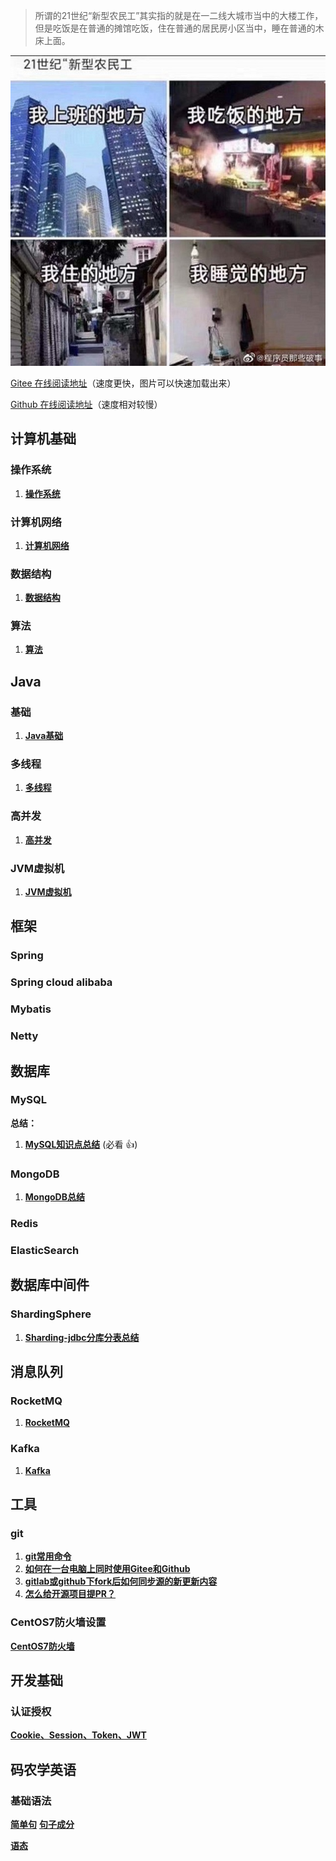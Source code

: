 

> 所谓的21世纪“新型农民工”其实指的就是在一二线大城市当中的大楼工作，但是吃饭是在普通的摊馆吃饭，住在普通的居民房小区当中，睡在普通的木床上面。

![](./media/pictures/it.jpg)

[Gitee 在线阅读地址](https://farmer-it.gitee.io/javastudy)（速度更快，图片可以快速加载出来）

[Github 在线阅读地址](https://farmer-liuz1024.github.io/javastudy/#/)（速度相对较慢）


## 计算机基础

### 操作系统
1. **[操作系统](./docs/NetWork.md)**     

### 计算机网络
1. **[计算机网络](./docs/NetWork.md)** 

### 数据结构
1. **[数据结构](./docs/NetWork.md)** 

### 算法
1. **[算法](./docs/NetWork.md)** 



## Java

### 基础
1. **[Java基础](./docs/java/basis/java基础知识.md)**

### 多线程
1. **[多线程](./docs/java/thead/多线程.md)**

### 高并发
1. **[高并发](./docs/java/forkjion/高并发.md)**

### JVM虚拟机
1. **[JVM虚拟机](./docs/java/jvm/JVM虚拟机.md)**

## 框架

### Spring

### Spring cloud alibaba

### Mybatis

### Netty



## 数据库

### MySQL
**总结：**
1. **[MySQL知识点总结](docs/database/mysql/MySQL总结.md)** (必看 :+1:)

### MongoDB
1. **[MongoDB总结](docs/database/mongodb/MongoDB总结.md)**

### Redis

### ElasticSearch 

## 数据库中间件

### ShardingSphere
1. **[Sharding-jdbc分库分表总结](./docs/framework/shardingsphere/数据库分片.md)**

## 消息队列

### RocketMQ
1. **[RocketMQ](./doc/RocketMQ.md)**

### Kafka
1. **[Kafka](./doc/Kafaka.md)**

## 工具
### git
1. **[git常用命令](./docs/tools/git/git.md)**
2. **[如何在一台电脑上同时使用Gitee和Github](./docs/tools/git/gitee_and_github.md)**
3. **[gitlab或github下fork后如何同步源的新更新内容](./docs/tools/git/gitee_or_github_upstream.md)**
4. **[怎么给开源项目提PR？](./docs/tools/git/pr.md)**

### CentOS7防火墙设置
**[CentOS7防火墙](./docs/tools/centos/防火墙设置.md)**


## 开发基础

### 认证授权
**[Cookie、Session、Token、JWT](./docs/basis/认证授权.md)**

## 码农学英语

### 基础语法
**[简单句](./docs/en/简单句.md)**
**[句子成分](./docs/en/句子成分.md)**

**[语态](./docs/en/语态.md)**



